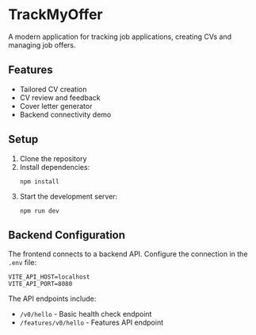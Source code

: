 # TrackMyOffer

A modern application for tracking job applications, creating CVs and managing job offers.

## Features

- Tailored CV creation
- CV review and feedback
- Cover letter generator
- Backend connectivity demo

## Setup

1. Clone the repository
2. Install dependencies:
   ```
   npm install
   ```
3. Start the development server:
   ```
   npm run dev
   ```

## Backend Configuration

The frontend connects to a backend API. Configure the connection in the `.env` file:

```
VITE_API_HOST=localhost
VITE_API_PORT=8080
```

The API endpoints include:
- `/v0/hello` - Basic health check endpoint
- `/features/v0/hello` - Features API endpoint 
